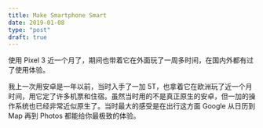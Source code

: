 ```yaml
---
title: Make Smartphone Smart
date: 2019-01-08
type: "post"
draft: true
---
```


使用 Pixel 3 近一个月了，期间也带着它在外面玩了一周多时间，在国内外都有过了使用体验。

我上一次用安卓是一年以前，当时入手了一加 5T，也拿着它在欧洲玩了近一个月时间，用它定了许多机票和住宿。虽然当时用的不是真正原生的安卓，但一加的操作系统也已经非常近似原生了。当时最大的感受是在出行这方面 Google 从日历到 Map 再到 Photos 都能给你最极致的体验。